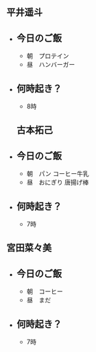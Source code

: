 ## **平井遥斗**
- ## 今日のご飯
  - 朝　プロテイン
  - 昼　ハンバーガー
- ## 何時起き？
  - 8時

  ## **古本拓己**
- ## 今日のご飯
  - 朝　パン コーヒー牛乳
  - 昼　おにぎり 唐揚げ棒
- ## 何時起き？
  - 7時

## **宮田菜々美**
- ## 今日のご飯
  - 朝　コーヒー
  - 昼　まだ
- ## 何時起き？
  - 7時
